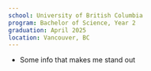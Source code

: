 ```yaml
---
school: University of British Columbia
program: Bachelor of Science, Year 2
graduation: April 2025
location: Vancouver, BC
---
```

- Some info that makes me stand out
